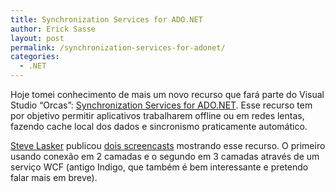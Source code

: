 ```yaml
---
title: Synchronization Services for ADO.NET
author: Erick Sasse
layout: post
permalink: /synchronization-services-for-adonet/
categories:
  - .NET
---
```

Hoje tomei conhecimento de mais um novo recurso que fará parte do Visual Studio &#8220;Orcas&#8221;: [Synchronization Services for ADO.NET][1]. Esse recurso tem por objetivo permitir aplicativos trabalharem offline ou em redes lentas, fazendo cache local dos dados e sincronismo praticamente automático.

[Steve Lasker][2] publicou [dois screencasts][3] mostrando esse recurso. O primeiro usando conexão em 2 camadas e o segundo em 3 camadas através de um serviço WCF (antigo Indigo, que também é bem interessante e pretendo falar mais em breve).

 [1]: http://www.microsoft.com/downloads/details.aspx?FamilyId=75FEF59F-1B5E-49BC-A21A-9EF4F34DE6FC&#038;displaylang=en
 [2]: http://blogs.msdn.com/stevelasker/
 [3]: http://blogs.msdn.com/stevelasker/archive/2007/03/23/going-n-tier-w-wcf-synchronizing-data-using-sync-services-for-ado-net-and-sql-server-compact-edition.aspx